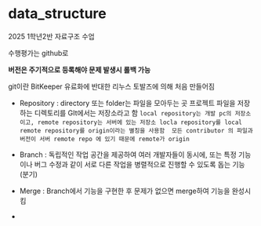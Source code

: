 # data_structure
2025 1학년2반 자료구조 수업

수행평가는 github로

**버전은 주기적으로 등록해야 문제 발생시 롤백 가능**

git이란 BitKeeper 유료화에 반대한 리누스 토발즈에 의해 처음 만들어짐

- Repository : directory 또는 folder는 파일을 모아두는 곳
                프로젝트 파일을 저장하는 디렉토리를 GIt에서는 저장소라고 함
                `local repository는 개발 pc의 저장소이고, remote repository는 서버에 있는 저장소
                locla repository를 local remote repository를 origin이라는 별칭을 사용함  모든 contributor 의 파일과 버전이 서버 remote repo 에 있기 때문에
                remote가 origin`


- Branch : 독립적인 작업 공간을 제공하여 여러 개발자들이 동시에, 또는 특정 기능이나 버그 수정과 같이 서로 다른 작업을 병렬적으로 진행할 수 있도록 돕는 기능 (분기)
- Merge : Branch에서 기능을 구현한 후 문제가 없으면 merge하여 기능을 완성시킴

- 
